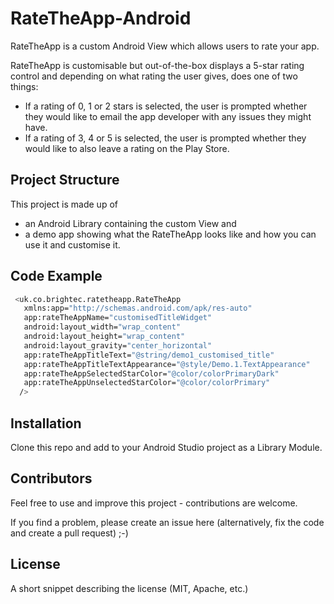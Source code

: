 # RateTheApp-Android

RateTheApp is a custom Android View which allows users to rate your app.

RateTheApp is customisable but out-of-the-box displays a 5-star rating control and depending on what rating the user gives, does one of two things:
- If a rating of 0, 1 or 2 stars is selected, the user is prompted whether they would like to email the app developer with any issues they might have.  
- If a rating of 3, 4 or 5 is selected, the user is prompted whether they would like to also leave a rating on the Play Store.

## Project Structure

This project is made up of 
- an Android Library containing the custom View and
- a demo app showing what the RateTheApp looks like and how you can use it and customise it.

## Code Example

```sh
 <uk.co.brightec.ratetheapp.RateTheApp
   xmlns:app="http://schemas.android.com/apk/res-auto"
   app:rateTheAppName="customisedTitleWidget"
   android:layout_width="wrap_content"
   android:layout_height="wrap_content"
   android:layout_gravity="center_horizontal"
   app:rateTheAppTitleText="@string/demo1_customised_title"
   app:rateTheAppTitleTextAppearance="@style/Demo.1.TextAppearance"
   app:rateTheAppSelectedStarColor="@color/colorPrimaryDark"
   app:rateTheAppUnselectedStarColor="@color/colorPrimary"
  />
```

## Installation

Clone this repo and add to your Android Studio project as a Library Module.

## Contributors

Feel free to use and improve this project - contributions are welcome.

If you find a problem, please create an issue here (alternatively, fix the code and create a pull request) ;-)

## License

A short snippet describing the license (MIT, Apache, etc.)
